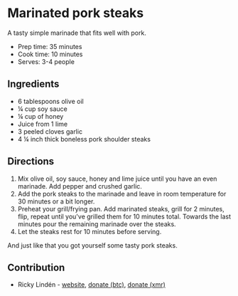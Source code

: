 # Marinated pork steaks 

A tasty simple marinade that fits well with pork.

- Prep time: 35 minutes
- Cook time: 10 minutes
- Serves: 3-4 people

## Ingredients

- 6 tablespoons olive oil 
- ¼ cup soy sauce 
- ¼ cup of honey
- Juice from 1 lime
- 3 peeled cloves garlic
- 4 ¼ inch thick boneless pork shoulder steaks

## Directions

1. Mix olive oil, soy sauce, honey and lime juice until you have an even marinade. Add pepper and crushed garlic.
2. Add the pork steaks to the marinade and leave in room temperature for 30 minutes or a bit longer.
3. Preheat your grill/frying pan. Add marinated steaks, grill for 2 minutes, flip, repeat until you've grilled them for 10 minutes total. Towards the last minutes pour the remaining marinade over the steaks.
5. Let the steaks rest for 10 minutes before serving.

And just like that you got yourself some tasty pork steaks.


## Contribution

- Ricky Lindén - [website](https://rickylinden.com), [donate (btc)](bc1qr28v9avdltgqhv63qqwt08k0n5kq9v27vppuzq), [donate (xmr)](49C6XptCgtVeurXQR9ZeXmV444TjCzDgEMEE84AAuQPmPPwdq7vMsCkTmn8EaZEJ6HPKsd1G4Vmzk5QbbMqWxCGRMrMoamK)
